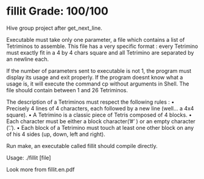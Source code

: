 # fillit Grade: 100/100

Hive group project after get_next_line.


Executable must take only one parameter, a file which contains a list of Tetriminos
to assemble. This file has a very specific format : every Tetrimino must exactly fit in a
4 by 4 chars square and all Tetrimino are separated by an newline each.

If the number of parameters sent to executable is not 1, the program must display
its usage and exit properly. If the program doesnt know what a usage is, it will execute the command
cp without arguments in Shell. The file should contain between 1 and 26 Tetriminos.

The description of a Tetriminos must respect the following rules :
  • Precisely 4 lines of 4 characters, each followed by a new line (well... a 4x4 square).
  • A Tetrimino is a classic piece of Tetris composed of 4 blocks.
  • Each character must be either a block character(’#’ ) or an empty character (’.’).
  • Each block of a Tetrimino must touch at least one other block on any of his 4 sides
  (up, down, left and right).

Run make, an executable called fillit should compile directly.

Usage: ./fillit [file]

Look more from fillit.en.pdf
